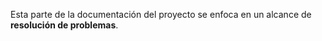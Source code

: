 Esta parte de la documentación del proyecto se enfoca en un alcance de **resolución de problemas**.
